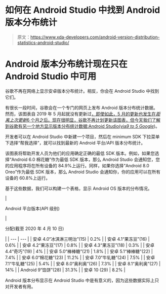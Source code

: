 # 如何在 Android Studio 中找到 Android 版本分布统计

> 原文：<https://www.xda-developers.com/android-version-distribution-statistics-android-studio/>

# Android 版本分布统计现在只在 Android Studio 中可用

谷歌不再在网络上显示安卓版本分布统计。相反，你会在 Android Studio 中找到它们。

有很长一段时间，谷歌会在一个专门的网页上发布 Android 版本分布统计数据。然而，该图表自 2019 年 5 月起就没有更新过[，即使如此，5 月的更新也发生在*距离上次更新*6 个月之后。现在很明显，谷歌不再计划更新该图表，但今天我们了解到谷歌有另一个地方显示版本分布统计数据:Android Studio(via](https://www.xda-developers.com/google-hasnt-published-updated-android-distribution-statistics-last-6-months/)[*9 to 5 Google*](https://9to5google.com/2020/04/10/google-kills-android-distribution-numbers-web/))。

开发者可以在 Android Studio 中新建一个项目，然后在 minimum SDK 下拉菜单下选择“帮我选择”，就可以找到最新的 Android 平台/API 版本分布统计。

该图表将帮助开发人员为他们的应用确定正确的最低 SDK 版本。例如，如果您选择“Android 6.0 棉花糖”作为最低 SDK 版本，那么 Android Studio 会通知您，您的应用程序将在所有设备的 84.9%上运行。同样，如果你选择“Android 8.0 Oreo”作为最低 SDK 版本，那么 Android Studio 会通知你，你的应用可以在所有设备的 60.8%上运行。

基于这些数据，我们可以构建一个表格，显示 Android OS 版本的分布情况。

| 

Android 平台版本(API 级别)

 | 

分配(截至 2020 年 4 月 10 日)

 |
| --- | --- |
| 安卓 4.0“冰淇淋三明治”(15) | 0.2% |
| 安卓 4.1“果冻豆”(16) | 0.6% |
| 安卓 4.2“果冻豆”(17) | 0.8% |
| 安卓 4.3“果冻豆”(18) | 0.3% |
| 安卓 4.4“奇巧”(19) | 4% |
| 安卓 5.0“棒棒糖”(21) | 1.8% |
| 安卓 5.1“棒棒糖”(22) | 7.4% |
| 安卓 6.0“棉花糖”(23) | 11.2% |
| 安卓 7.0“牛轧糖”(24) | 7.5% |
| 安卓 7.1“牛轧糖”(25) | 5.4% |
| 安卓 8.0“奥利奥”(26) | 7.3% |
| 安卓 8.1“奥利奥”(27) | 14% |
| Android 9“馅饼”(28) | 31.3% |
| 安卓 10 (29) | 8.2% |

Android 版本分布显示在 Android Studio 中是有意义的，因为这些数据实际上只对开发者有用。
